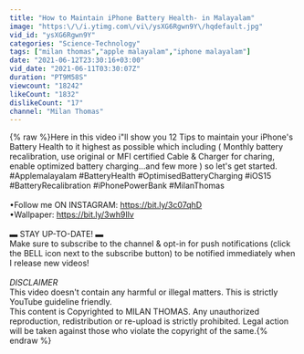 ```yaml
---
title: "How to Maintain iPhone Battery Health- in Malayalam"
image: "https:\/\/i.ytimg.com\/vi\/ysXG6Rgwn9Y\/hqdefault.jpg"
vid_id: "ysXG6Rgwn9Y"
categories: "Science-Technology"
tags: ["milan thomas","apple malayalam","iphone malayalam"]
date: "2021-06-12T23:30:16+03:00"
vid_date: "2021-06-11T03:30:07Z"
duration: "PT9M58S"
viewcount: "18242"
likeCount: "1832"
dislikeCount: "17"
channel: "Milan Thomas"
---
```

{% raw %}Here in this video i&quot;ll show you 12 Tips to maintain your iPhone's Battery Health to it highest as possible which including ( Monthly battery recalibration, use original or MFI certified Cable &amp; Charger for charing, enable optimized battery charging...and few more ) so let's get started.<br />#Applemalayalam #BatteryHealth #OptimisedBatteryCharging #iOS15 #BatteryRecalibration #iPhonePowerBank #MilanThomas<br /><br />•Follow me ON INSTAGRAM: <a rel="nofollow" target="blank" href="https://bit.ly/3c07qhD">https://bit.ly/3c07qhD</a><br />•Wallpaper: <a rel="nofollow" target="blank" href="https://bit.ly/3wh9Ilv">https://bit.ly/3wh9Ilv</a><br /><br />▬ STAY UP-TO-DATE! ▬<br />Make sure to subscribe to the channel &amp; opt-in for push notifications (click the BELL icon next to the subscribe button) to be notified immediately when I release new videos!<br /><br />*DISCLAIMER*<br />This video doesn't contain any harmful or illegal matters. This is strictly YouTube guideline friendly.<br />This content is Copyrighted to MILAN THOMAS. Any unauthorized reproduction, redistribution or re-upload is strictly prohibited. Legal action will be taken against those who violate the copyright of the same.{% endraw %}
